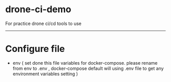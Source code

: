 # drone-ci-demo
For practice drone ci/cd tools to use

---
# Configure file
- env ( set done this file variables for docker-compose. please rename from env to .env , docker-compose default will using .env file to get any environment variables setting )

